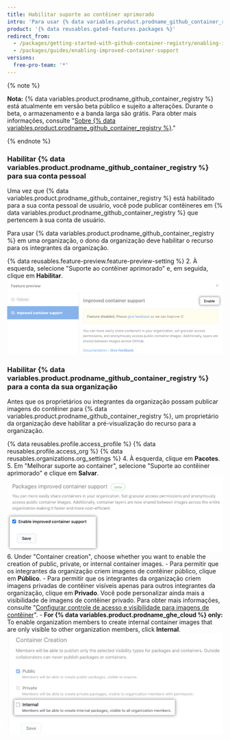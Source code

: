 ```yaml
---
title: Habilitar suporte ao contêiner aprimorado
intro: 'Para usar {% data variables.product.prodname_github_container_registry %}, você precisa habilitá-lo para a sua conta de usuário ou organização.'
product: '{% data reusables.gated-features.packages %}'
redirect_from:
  - /packages/getting-started-with-github-container-registry/enabling-improved-container-support
  - /packages/guides/enabling-improved-container-support
versions:
  free-pro-team: '*'
---
```

{% note %}

**Nota:** {% data variables.product.prodname_github_container_registry %} está atualmente em versão beta público e sujeito a alterações. Durante o beta, o armazenamento e a banda larga são grátis. Para obter mais informações, consulte "[Sobre {% data variables.product.prodname_github_container_registry %}](/packages/getting-started-with-github-container-registry/about-github-container-registry)."

{% endnote %}

### Habilitar {% data variables.product.prodname_github_container_registry %} para sua conta pessoal

Uma vez que {% data variables.product.prodname_github_container_registry %} está habilitado para a sua conta pessoal de usuário, você pode publicar contêineres em {% data variables.product.prodname_github_container_registry %} que pertencem à sua conta de usuário.

Para usar {% data variables.product.prodname_github_container_registry %} em uma organização, o dono da organização deve habilitar o recurso para os integrantes da organização.

{% data reusables.feature-preview.feature-preview-setting  %}
2. À esquerda, selecione "Suporte ao contêiner aprimorado" e, em seguida, clique em **Habilitar**. ![Suporte ao contêiner aprimorado](/assets/images/help/settings/improved-container-support.png)

### Habilitar {% data variables.product.prodname_github_container_registry %} para a conta da sua organização

Antes que os proprietários ou integrantes da organização possam publicar imagens do contêiner para {% data variables.product.prodname_github_container_registry %}, um proprietário da organização deve habilitar a pré-visualização do recurso para a organização.

{% data reusables.profile.access_profile %}
{% data reusables.profile.access_org %}
{% data reusables.organizations.org_settings %}
4. À esquerda, clique em **Pacotes**.
5. Em "Melhorar suporte ao container", selecione "Suporte ao contêiner aprimorado" e clique em **Salvar**. ![Opção de habilitar suporte de registro do contêiner e botão de salvar](/assets/images/help/package-registry/enable-improved-container-support-for-orgs.png)
6. Under "Container creation", choose whether you want to enable the creation of public, private, or internal container images.
    - Para permitir que os integrantes da organização criem imagens de contêiner público, clique em **Público**.
    - Para permitir que os integrantes da organização criem imagens privadas de contêiner visíveis apenas para outros integrantes da organização, clique em **Privado**. Você pode personalizar ainda mais a visibilidade de imagens de contêiner privado. Para obter mais informações, consulte "[Configurar controle de acesso e visibilidade para imagens de contêiner](/packages/managing-container-images-with-github-container-registry/configuring-access-control-and-visibility-for-container-images)".
    - **For {% data variables.product.prodname_ghe_cloud %} only:** To enable organization members to create internal container images that are only visible to other organization members, click **Internal**. ![Visibility options for container images published by organization members](/assets/images/help/package-registry/container-creation-org-settings.png)

